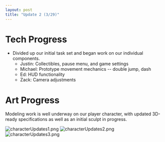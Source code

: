 ```yaml
---
layout: post
title: "Update 2 (3/29)"
---
```


# Tech Progress
- Divided up our initial task set and began work on our individual components.
    - Justin: Collectibles, pause menu, and game settings
    - Michael: Prototype movement mechanics -- double jump, dash
    - Ed: HUD functionality
    - Zack: Camera adjustments

# Art Progress
Modeling work is well underway on our player character, with
updated 3D-ready specifications as well as an initial sculpt
in progress.

![characterUpdates1.png](characterUpdates1.png)
![characterUpdates2.png](characterUpdates2.png)
![characterUpdates3.png](characterUpdates3.png)
